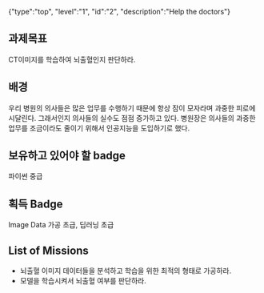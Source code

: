 {"type":"top", "level":"1", "id":"2", "description":"Help the doctors"}

## 과제목표
CT이미지를 학습하여 뇌출혈인지 판단하라.
## 배경
우리 병원의 의사들은 많은 업무를 수행하기 때문에 항상 잠이 모자라며 과중한 피로에 시달린다. 그래서인지 의사들의 실수도 점점 증가하고 있다. 
병원장은 의사들의 과중한 업무를 조금이라도 줄이기 위해서 인공지능을 도입하기로 했다.
## 보유하고 있어야 할 badge
파이썬 중급
## 획득 Badge
Image Data 가공 초급, 딥러닝 초급
## List of Missions
* 뇌출혈 이미지 데이터들을 분석하고 학습을 위한 최적의 형태로 가공하라. 
* 모델을 학습시켜서 뇌출혈 여부를 판단하라.

